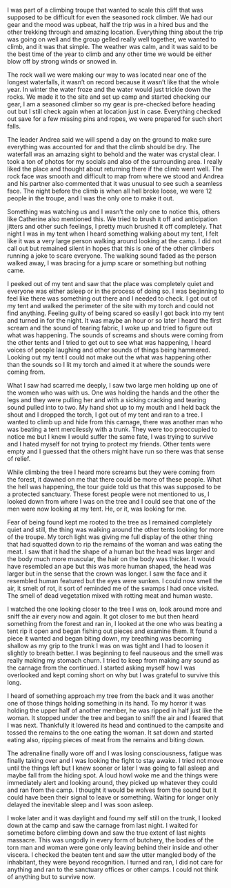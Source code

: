 I was part of a climbing troupe that wanted to scale this cliff that was supposed to be difficult for even the seasoned rock climber. We had our gear and the mood was upbeat, half the trip was in a hired bus and the other trekking through and amazing location. Everything thing about the trip was going on well and the group gelled really well together, we wanted to climb, and it was that simple. The weather was calm, and it was said to be the best time of the year to climb and any other time we would be either blow off by strong winds or snowed in.

The rock wall we were making our way to was located near one of the longest waterfalls, it wasn’t on record because it wasn’t like that the whole year. In winter the water froze and the water would just trickle down the rocks. We made it to the site and set up camp and started checking our gear, I am a seasoned climber so my gear is pre-checked before heading out but I still check again when at location just in case. Everything checked out save for a few missing pins and ropes, we were prepared for such short falls.

The leader Andrea said we will spend a day on the ground to make sure everything was accounted for and that the climb should be dry. The waterfall was an amazing sight to behold and the water was crystal clear. I took a ton of photos for my socials and also of the surrounding area. I really liked the place and thought about returning there if the climb went well. The rock face was smooth and difficult to map from where we stood and Andrea and his partner also commented that it was unusual to see such a seamless face. The night before the climb is when all hell broke loose, we were 12 people in the troupe, and I was the only one to make it out.

Something was watching us and I wasn’t the only one to notice this, others like Catherine also mentioned this. We tried to brush it off and anticipation jitters and other such feelings, I pretty much brushed it off completely. That night I was in my tent when I heard something walking about my tent, I felt like it was a very large person walking around looking at the camp. I did not call out but remained silent in hopes that this is one of the other climbers running a joke to scare everyone. The walking sound faded as the person walked away, I was bracing for a jump scare or something but nothing came.

I peeked out of my tent and saw that the place was completely quiet and everyone was either asleep or in the process of doing so. I was beginning to feel like there was something out there and I needed to check. I got out of my tent and walked the perimeter of the site with my torch and could not find anything. Feeling guilty of being scared so easily I got back into my tent and turned in for the night. It was maybe an hour or so later I heard the first scream and the sound of tearing fabric, I woke up and tried to figure out what was happening. The sounds of screams and shouts were coming from the other tents and I tried to get out to see what was happening, I heard voices of people laughing and other sounds of things being hammered. Looking out my tent I could not make out the what was happening other than the sounds so I lit my torch and aimed it at where the sounds were coming from.

What I saw had scarred me deeply, I saw two large men holding up one of the women who was with us. One was holding the hands and the other the legs and they were pulling her and with a sicking cracking and tearing sound pulled into to two. My hand shot up to my mouth and I held back the shout and I dropped the torch, I got out of my tent and ran to a tree. I wanted to climb up and hide from this carnage, there was another man who was beating a tent mercilessly with a trunk. They were too preoccupied to notice me but I knew I would suffer the same fate, I was trying to survive and I hated myself for not trying to protect my friends. Other tents were empty and I guessed that the others might have run so there was that sense of relief.

While climbing the tree I heard more screams but they were coming from the forest, it dawned on me that there could be more of these people. What the hell was happening, the tour guide told us that this was supposed to be a protected sanctuary. These forest people were not mentioned to us, I looked down from where I was on the tree and I could see that one of the men were now looking at my tent. He, or it, was looking for me.

Fear of being found kept me rooted to the tree as I remained completely quiet and still, the thing was walking around the other tents looking for more of the troupe. My torch light was giving me full display of the other thing that had squatted down to rip the remains of the woman and was eating the meat. I saw that it had the shape of a human but the head was larger and the body much more muscular, the hair on the body was thicker. It would have resembled an ape but this was more human shaped, the head was larger but in the sense that the crown was longer. I saw the face and it resembled human featured but the eyes were sunken. I could now smell the air, it smelt of rot, it sort of reminded me of the swamps I had once visited. The smell of dead vegetation mixed with rotting meat and human waste.

I watched the one looking closer to the tree I was on, look around more and sniff the air every now and again. It got closer to me but then heard something from the forest and ran in, I looked at the one who was beating a tent rip it open and began fishing out pieces and examine them. It found a piece it wanted and began biting down, my breathing was becoming shallow as my grip to the trunk I was on was tight and I had to loosen it slightly to breath better. I was beginning to feel nauseous and the smell was really making my stomach churn. I tried to keep from making any sound as the carnage from the continued. I started asking myself how I was overlooked and kept coming short on why but I was grateful to survive this long.

I heard of something approach my tree from the back and it was another one of those things holding something in its hand. To my horror it was holding the upper half of another member, he was ripped in half just like the woman. It stopped under the tree and began to sniff the air and I feared that I was next. Thankfully it lowered its head and continued to the campsite and tossed the remains to the one eating the woman. It sat down and started eating also, ripping pieces of meat from the remains and biting down.

The adrenaline finally wore off and I was losing consciousness, fatigue was finally taking over and I was looking the fight to stay awake. I tried not move until the things left but I knew sooner or later I was going to fall asleep and maybe fall from the hiding spot. A loud howl woke me and the things were immediately alert and looking around, they picked up whatever they could and ran from the camp. I thought it would be wolves from the sound but it could have been their signal to leave or something. Waiting for longer only delayed the inevitable sleep and I was soon asleep.

I woke later and it was daylight and found my self still on the trunk, I looked down at the camp and saw the carnage from last night. I waited for sometime before climbing down and saw the true extent of last nights massacre. This was ungodly in every form of butchery, the bodies of the torn man and woman were gone only leaving behind their inside and other viscera. I checked the beaten tent and saw the utter mangled body of the inhabitant, they were beyond recognition. I turned and ran, I did not care for anything and ran to the sanctuary offices or other camps. I could not think of anything but to survive now.
